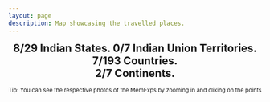 ```yaml
---
layout: page
description: Map showcasing the travelled places.
---
```


<html>
<head>
	<link rel="stylesheet" href="https://unpkg.com/leaflet@1.3.1/dist/leaflet.css"
	integrity="sha512-Rksm5RenBEKSKFjgI3a41vrjkw4EVPlJ3+OiI65vTjIdo9brlAacEuKOiQ5OFh7cOI1bkDwLqdLw3Zg0cRJAAQ=="
	crossorigin=""/>
	<script src="{{site.baseurl}}/js/country.js"></script>
	<script src="https://unpkg.com/leaflet@1.3.1/dist/leaflet.js"
	integrity="sha512-/Nsx9X4HebavoBvEBuyp3I7od5tA0UzAxs+j83KgC8PU0kgB4XiK4Lfe4y4cgBtaRJQEIFCW+oC506aPT2L1zw=="
	crossorigin=""></script>
	<style type="text/css">
		#mapid {
			height: 500px; 
			width: 100%;
		}
		.leaflet-container {
			background-color: #8BD1E3 !important
		}
		.two{
			width: 0% !important;
		}
		.eight{
			width: 92% !important;
		}
		@media (max-width: 550px){
			.eight{
				width: 100% !important;
			}
		}
	</style>
</head>
<body>
	<center>
		<h1 style="margin-top: 0px; font-size: 1.5em">8/29 Indian States. 0/7 Indian Union Territories.<br>7/193 Countries.<br>2/7 Continents.</h1>
		<span style="font-size: 0.8em;">Tip: You can see the respective photos of the MemExps by zooming in and cliking on the points</span>
	</center>
	<div id="mapid" style="margin-top: 10px;"></div>
	<script type="text/javascript">

		var map = L.map('mapid').setView([30, 10], 2);

		L.tileLayer('https://api.tiles.mapbox.com/v4/mapbox.run-bike-hike/{z}/{x}/{y}.png?access_token=pk.eyJ1Ijoicm9oYW5nb2VsOTYiLCJhIjoiY2phbDloNWtpM253ODJ3bG9mNWdiYzQwMiJ9.jZJvg-axeL9dDxyvGVGfkQ', {
			// attribution: '&copy; <a href="http://osm.org/copyright">OpenStreetMap</a> contributors',
			noWrap: true,
			maxZoom: 8,
			minZoom: 2,
		}).addTo(map);

		var countryList = []
		{% for post in site.travels reversed %}
			var countryName = "{{post.country}}".trim().toLowerCase();
			if(countryList.indexOf(countryName) == -1 && countryName.length > 0){
				countryList.push(countryName)
			}
		{% endfor %}

		function getOpacity(feature) {
			var countryName = feature.properties.name.toLowerCase();
			if(countryList.indexOf(countryName) > -1){
				return 0.2;
			} else{
				return 0;
			}
		}

		function getRadius(MarkerSize){
			if (MarkerSize=="small") return 5000;
			if (MarkerSize=="small+") return 10000;
			if (MarkerSize=="med") return 15000;
			else if(MarkerSize=="large") return 30000;
			else return 20000;
		}

		countriesLater = L.geoJson(countriesGeoJSON, { style: function(feature) {
		    return {
		      fillColor: "red",
		      fillOpacity: getOpacity(feature),
		      stroke: true,
		      color: "grey",
		      weight: 0
		    };
		  } 
		}).addTo(map);

		{% for post in site.travels reversed %}
			var coordiList = "{{post.coordi}}".split("+");
			var locationNames = "{{post.location}}".split("+");
			
			if("{{post.coordi}}".length > 0){
				coordiList.forEach(function(coordinateString, i){
				var coordinate = coordinateString.replace(/[{()}]/g, '').trim().split(",").map(Number);
				var locationName = locationNames[i];
				if(locationName === undefined){
					locationName = locationNames[0]
				}
				var circle = L.circle(coordinate, {
				    color: 'red',
				    fillColor: '#f03',
				    fillOpacity: 0.5,
				    radius: getRadius("{{post.MarkerSize}}".trim())
					}).bindPopup("<a href='{{site.baseurl}}{{post.url}}' target='_blank' >{{post.title}}</a><br><b>"+locationName+", {{post.country}}</b><br>{{post.date | date: '%B %d, %Y'}}").addTo(map);
				})
			}
		{% endfor %}

	</script>
</body>
</html>